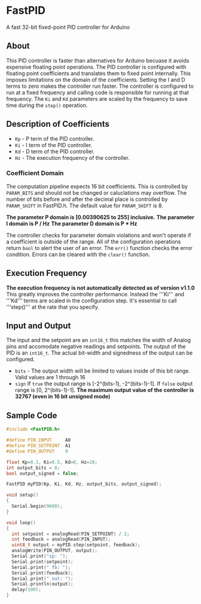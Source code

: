 # FastPID
A fast 32-bit fixed-point PID controller for Arduino 

## About 

This PID controller is faster than alternatives for Arduino becuase it avoids expensive floating point operations. The PID controller is configured with floating point coefficients and translates them to fixed point internally. This imposes limitations on the domain of the coefficients. Setting the I and D terms to zero makes the controller run faster. The controller is configured to run at a fixed frequency and calling code is responsible for running at that frequency. The ```Ki``` and ```Kd``` parameters are scaled by the frequency to save time during the ```step()``` operation. 

## Description of Coefficients 

  * ```Kp``` - P term of the PID controller. 
  * ```Ki``` - I term of the PID controller. 
  * ```Kd``` - D term of the PID controller. 
  * ```Hz``` - The execution frequency of the controller. 

### Coefficient Domain 

The computation pipeline expects 16 bit coefficients. This is controlled by ``PARAM_BITS`` and should not be changed or caluclations may overflow. The number of bits before and after the decimal place is controlled by ``PARAM_SHIFT`` in FastPID.h. The default value for ``PARAM_SHIFT`` is 8.

  **The parameter P domain is [0.00390625 to 255] inclusive.** 
  **The parameter I domain is P / Hz** 
  **The parameter D domain is P * Hz** 

The controller checks for parameter domain violations and won't operate if a coefficient is outside of the range. All of the configuration operations return ```bool``` to alert the user of an error. The ```err()``` function checks the error condition. Errors can be cleared with the ```clear()``` function.

## Execution Frequency

**The execution frequency is not automatically detected as of version v1.1.0** This greatly improves the controller performance. Instead the '''Ki''' and '''Kd''' terms are scaled in the configuration step. It's essential to call '''step()''' at the rate that you specify. 

## Input and Output 

The input and the setpoint are an ```int16_t``` this matches the width of Analog pins and accomodate negative readings and setpoints. The output of the PID is an ```int16_t```. The actual bit-width and signedness of the output can be configured. 
  
  * ```bits``` - The output width will be limited to values inside of this bit range. Valid values are 1 through 16 
  * ```sign``` If ```true``` the output range is [-2^(bits-1), -2^(bits-1)-1]. If ```false``` output range is [0, 2^(bits-1)-1]. **The maximum output value of the controller is 32767 (even in 16 bit unsigned mode)** 

## Sample Code 

```c++ 
#include <FastPID.h>

#define PIN_INPUT     A0
#define PIN_SETPOINT  A1
#define PIN_OUTPUT    9

float Kp=0.1, Ki=0.5, Kd=0, Hz=10;
int output_bits = 8;
bool output_signed = false;

FastPID myPID(Kp, Ki, Kd, Hz, output_bits, output_signed);

void setup()
{
  Serial.begin(9600);
}

void loop()
{
  int setpoint = analogRead(PIN_SETPOINT) / 2; 
  int feedback = analogRead(PIN_INPUT);
  uint8_t output = myPID.step(setpoint, feedback);
  analogWrite(PIN_OUTPUT, output);
  Serial.print("sp: "); 
  Serial.print(setpoint); 
  Serial.print(" fb: "); 
  Serial.print(feedback);
  Serial.print(" out: ");
  Serial.println(output);
  delay(100);
}
```
